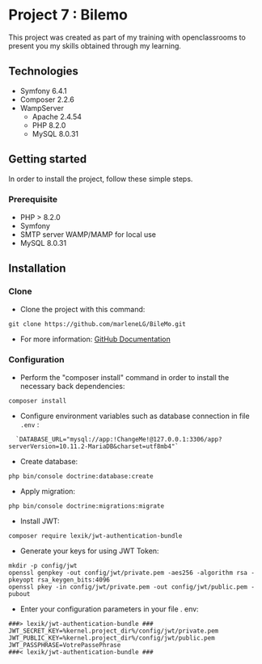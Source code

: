 # Project 7 : Bilemo

This project was created as part of my training with openclassrooms to present you my skills obtained through my learning.

## Technologies

- Symfony 6.4.1
- Composer 2.2.6
- WampServer
  - Apache 2.4.54
  - PHP 8.2.0
  - MySQL 8.0.31

## Getting started

In order to install the project, follow these simple steps.

### Prerequisite

- PHP > 8.2.0
- Symfony
- SMTP server WAMP/MAMP for local use
- MySQL 8.0.31

## Installation

### Clone

- Clone the project with this command:

```shell
git clone https://github.com/marleneLG/BileMo.git
```

- For more information: [GitHub Documentation](https://docs.github.com/fr/repositories/creating-and-managing-repositories/cloning-a-repository)

### Configuration

- Perform the "composer install" command in order to install the necessary back dependencies:

```shell
composer install
```

- Configure environment variables such as database connection in file `.env` :

```shell
  `DATABASE_URL="mysql://app:!ChangeMe!@127.0.0.1:3306/app?serverVersion=10.11.2-MariaDB&charset=utf8mb4"`
```

- Create database:

```shell
php bin/console doctrine:database:create
```

- Apply migration:

```shell
php bin/console doctrine:migrations:migrate
```

- Install JWT:

```shell
composer require lexik/jwt-authentication-bundle
```

- Generate your keys for using JWT Token:

```shell
mkdir -p config/jwt
openssl genpkey -out config/jwt/private.pem -aes256 -algorithm rsa -pkeyopt rsa_keygen_bits:4096
openssl pkey -in config/jwt/private.pem -out config/jwt/public.pem -pubout
```

- Enter your configuration parameters in your file . env:

```shell
###> lexik/jwt-authentication-bundle ###
JWT_SECRET_KEY=%kernel.project_dir%/config/jwt/private.pem
JWT_PUBLIC_KEY=%kernel.project_dir%/config/jwt/public.pem
JWT_PASSPHRASE=VotrePassePhrase
###< lexik/jwt-authentication-bundle ###
```